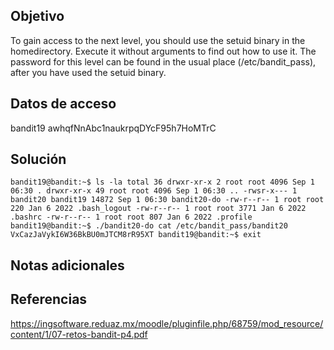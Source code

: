 ## Objetivo

To gain access to the next level, you should use the setuid binary in the homedirectory. Execute it without arguments to find out how to use it. The password for this level can be found in the usual place (/etc/bandit_pass), after you have used the setuid binary.

## Datos de acceso

bandit19
awhqfNnAbc1naukrpqDYcF95h7HoMTrC

## Solución

```bash()
bandit19@bandit:~$ ls -la total 36 drwxr-xr-x 2 root root 4096 Sep 1 06:30 . drwxr-xr-x 49 root root 4096 Sep 1 06:30 .. -rwsr-x--- 1 bandit20 bandit19 14872 Sep 1 06:30 bandit20-do -rw-r--r-- 1 root root 220 Jan 6 2022 .bash_logout -rw-r--r-- 1 root root 3771 Jan 6 2022 .bashrc -rw-r--r-- 1 root root 807 Jan 6 2022 .profile bandit19@bandit:~$ ./bandit20-do cat /etc/bandit_pass/bandit20 VxCazJaVykI6W36BkBU0mJTCM8rR95XT bandit19@bandit:~$ exit
```

## Notas adicionales

## Referencias
https://ingsoftware.reduaz.mx/moodle/pluginfile.php/68759/mod_resource/content/1/07-retos-bandit-p4.pdf